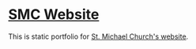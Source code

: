 [SMC Website](http://www.smcipoh.com)
=============================
This is static portfolio for [St. Michael Church's website](http://www.smcipoh.com).